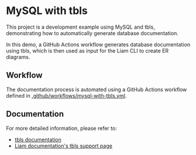 # MySQL with tbls

This project is a development example using MySQL and tbls, demonstrating how to automatically generate database documentation.

In this demo, a GitHub Actions workflow generates database documentation using tbls, which is then used as input for the Liam CLI to create ER diagrams.

## Workflow

The documentation process is automated using a GitHub Actions workflow defined in [.github/workflows/mysql-with-tbls.yml](/.github/workflows/mysql-with-tbls.yml).

## Documentation

For more detailed information, please refer to:

- [tbls documentation](https://github.com/k1LoW/tbls)
- [Liam documentation's tbls support page](https://liambx.com/docs/parser/supported-formats/tbls)
